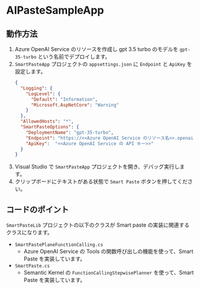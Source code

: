 # AIPasteSampleApp

## 動作方法

1. Azure OpenAI Service のリソースを作成し gpt 3.5 turbo のモデルを `gpt-35-turbo` という名前でデプロイします。
2. `SmartPasteApp` プロジェクトの `appsettings.json` に `Endpoint` と `ApiKey` を設定します。
    ```json:appsettings.json
    {
      "Logging": {
        "LogLevel": {
          "Default": "Information",
          "Microsoft.AspNetCore": "Warning"
        }
      },
      "AllowedHosts": "*",
      "SmartPasteOptions": {
        "DeploymentName": "gpt-35-turbo",
        "Endpoint": "https://<<Azure OpenAI Service のリソース名>>.openai.azure.com/",
        "ApiKey":  "<<Azure OpenAI Service の API キー>>"
      }
    }
    ```
3. Visual Studio で `SmartPasteApp` プロジェクトを開き、デバッグ実行します。
4. クリップボードにテキストがある状態で `Smart Paste` ボタンを押してください。

## コードのポイント

`SmartPasteLib` プロジェクトの以下のクラスが Smart paste の実装に関連するクラスになります。

- `SmartPastePlaneFunctionCalling.cs`
  - Azure OpenAI Service の Tools の関数呼び出しの機能を使って、Smart Paste を実装しています。
- `SmartPaste.cs`
  - Semantic Kernel の `FunctionCallingStepwisePlanner` を使って、Smart Paste を実装しています。

